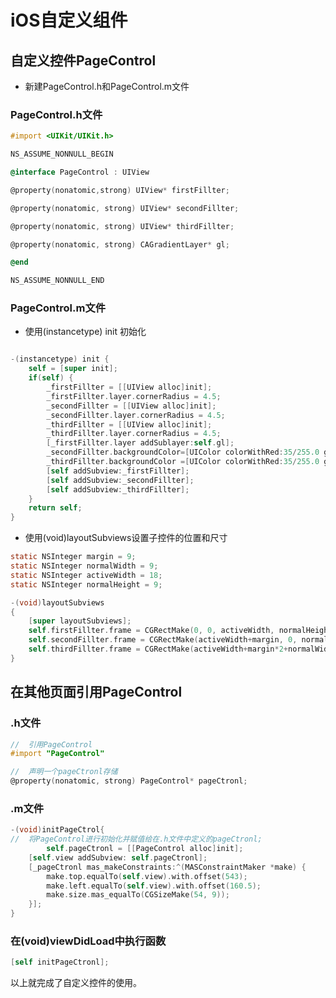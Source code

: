 # iOS自定义组件

## 自定义控件PageControl

+ 新建PageControl.h和PageControl.m文件

### PageControl.h文件

``` objective-c
#import <UIKit/UIKit.h>

NS_ASSUME_NONNULL_BEGIN

@interface PageControl : UIView

@property(nonatomic,strong) UIView* firstFillter;

@property(nonatomic, strong) UIView* secondFillter;

@property(nonatomic, strong) UIView* thirdFillter;

@property(nonatomic, strong) CAGradientLayer* gl;

@end

NS_ASSUME_NONNULL_END
```

### PageControl.m文件

+ 使用(instancetype) init 初始化

``` objective-c

-(instancetype) init {
	self = [super init];
	if(self) {
		_firstFillter = [[UIView alloc]init];
        _firstFillter.layer.cornerRadius = 4.5;
        _secondFillter = [[UIView alloc]init];
        _secondFillter.layer.cornerRadius = 4.5;
        _thirdFillter = [[UIView alloc]init];
        _thirdFillter.layer.cornerRadius = 4.5;
        [_firstFillter.layer addSublayer:self.gl];
        _secondFillter.backgroundColor=[UIColor colorWithRed:35/255.0 green:38/255.0 blue:63/255.0 alpha:1.0];
        _thirdFillter.backgroundColor =[UIColor colorWithRed:35/255.0 green:38/255.0 blue:63/255.0 alpha:1.0];
        [self addSubview:_firstFillter];
        [self addSubview:_secondFillter];
        [self addSubview:_thirdFillter];
	}
	return self;
}

```

+ 使用(void)layoutSubviews设置子控件的位置和尺寸

``` objective-c
static NSInteger margin = 9;
static NSInteger normalWidth = 9;
static NSInteger activeWidth = 18;
static NSInteger normalHeight = 9;

-(void)layoutSubviews
{
	[super layoutSubviews];
	self.firstFillter.frame = CGRectMake(0, 0, activeWidth, normalHeight);
    self.secondFillter.frame = CGRectMake(activeWidth+margin, 0, normalWidth, normalHeight);
    self.thirdFillter.frame = CGRectMake(activeWidth+margin*2+normalWidth, 0, normalWidth, normalHeight);
}
```

## 在其他页面引用PageControl


### .h文件

``` objective-c
//	引用PageControl
#import "PageControl"

//	声明一个pageCtronl存储
@property(nonatomic, strong) PageControl* pageCtronl;
```

### .m文件

``` objective-c
-(void)initPageCtrol{
//	将PageControl进行初始化并赋值给在.h文件中定义的pageCtronl;
		self.pageCtronl = [[PageControl alloc]init];
    [self.view addSubview: self.pageCtronl];
    [_pageCtronl mas_makeConstraints:^(MASConstraintMaker *make) {
        make.top.equalTo(self.view).with.offset(543);
        make.left.equalTo(self.view).with.offset(160.5);
        make.size.mas_equalTo(CGSizeMake(54, 9));
    }];
}

```

### 在(void)viewDidLoad中执行函数

``` objective-c
[self initPageCtronl];
```

以上就完成了自定义控件的使用。